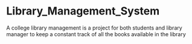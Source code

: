 # Library_Management_System

A college library management is a project for both students and library manager to keep a constant track of all the books available in the library
